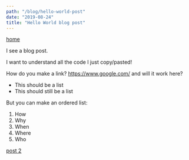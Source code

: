 ```yaml
---
path: "/blog/hello-world-post"
date: "2019-08-24"
title: "Hello World blog post"
---
```

[home](/)

I see a blog post.

I want to understand all the code I just copy/pasted!

How do you make a link? https://www.google.com/ and will it work here?

- This should be a list
- This should still be a list

But you can make an ordered list:

1. How
2. Why
3. When
4. Where
5. Who

[post 2](/blog/post-two)
